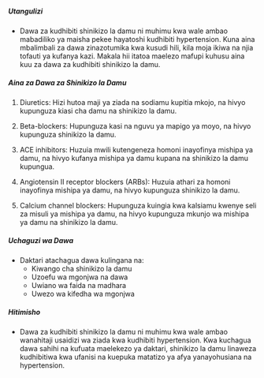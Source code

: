 ##### Utangulizi
* Dawa za kudhibiti shinikizo la damu ni muhimu kwa wale ambao mabadiliko ya maisha pekee hayatoshi kudhibiti hypertension. Kuna aina mbalimbali za dawa zinazotumika kwa kusudi hili, kila moja ikiwa na njia tofauti ya kufanya kazi. Makala hii itatoa maelezo mafupi kuhusu aina kuu za dawa za kudhibiti shinikizo la damu.

##### Aina za Dawa za Shinikizo la Damu
1. Diuretics: Hizi hutoa maji ya ziada na sodiamu kupitia mkojo, na hivyo kupunguza kiasi cha damu na shinikizo la damu.

2. Beta-blockers: Hupunguza kasi na nguvu ya mapigo ya moyo, na hivyo kupunguza shinikizo la damu.

3. ACE inhibitors: Huzuia mwili kutengeneza homoni inayofinya mishipa ya damu, na hivyo kufanya mishipa ya damu kupana na shinikizo la damu kupungua.

4. Angiotensin II receptor blockers (ARBs): Huzuia athari za homoni inayofinya mishipa ya damu, na hivyo kupunguza shinikizo la damu.

5. Calcium channel blockers: Hupunguza kuingia kwa kalsiamu kwenye seli za misuli ya mishipa ya damu, na hivyo kupunguza mkunjo wa mishipa ya damu na shinikizo la damu.

##### Uchaguzi wa Dawa
* Daktari atachagua dawa kulingana na:
  - Kiwango cha shinikizo la damu
  - Uzoefu wa mgonjwa na dawa
  - Uwiano wa faida na madhara
  - Uwezo wa kifedha wa mgonjwa

##### Hitimisho
* Dawa za kudhibiti shinikizo la damu ni muhimu kwa wale ambao wanahitaji usaidizi wa ziada kwa kudhibiti hypertension. Kwa kuchagua dawa sahihi na kufuata maelekezo ya daktari, shinikizo la damu linaweza kudhibitiwa kwa ufanisi na kuepuka matatizo ya afya yanayohusiana na hypertension.